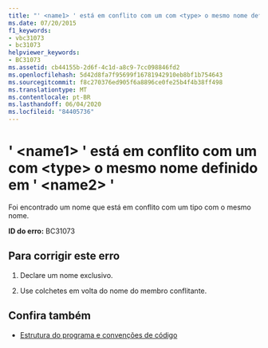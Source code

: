 ```yaml
---
title: "' <name1> ' está em conflito com um com <type> o mesmo nome definido em ' <name2> '"
ms.date: 07/20/2015
f1_keywords:
- vbc31073
- bc31073
helpviewer_keywords:
- BC31073
ms.assetid: cb44155b-2d6f-4c1d-a8c9-7cc098846fd2
ms.openlocfilehash: 5d42d8fa7f95699f16781942910eb8bf1b754643
ms.sourcegitcommit: f8c270376ed905f6a8896ce0fe25b4f4b38ff498
ms.translationtype: MT
ms.contentlocale: pt-BR
ms.lasthandoff: 06/04/2020
ms.locfileid: "84405736"
---
```

# <a name="name1-conflicts-with-a-type-by-the-same-name-defined-in-name2"></a>' \<name1> ' está em conflito com um com \<type> o mesmo nome definido em ' \<name2> '
Foi encontrado um nome que está em conflito com um tipo com o mesmo nome.  
  
 **ID do erro:** BC31073  
  
## <a name="to-correct-this-error"></a>Para corrigir este erro  
  
1. Declare um nome exclusivo.  
  
2. Use colchetes em volta do nome do membro conflitante.  
  
## <a name="see-also"></a>Confira também

- [Estrutura do programa e convenções de código](../programming-guide/program-structure/program-structure-and-code-conventions.md)
